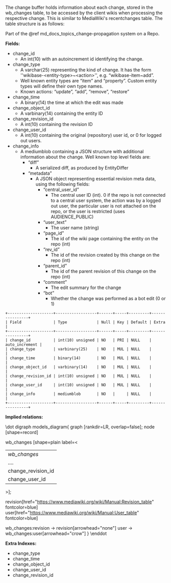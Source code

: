 The change buffer holds information about each change, stored in the wb_changes table, to be accessed by the client wikis when processing the respective change.
This is similar to MediaWiki's recentchanges table.
The table structure is as follows:

Part of the @ref md_docs_topics_change-propagation system on a Repo.

**Fields:**

* change_id
  * An int(10) with an autoincrement id identifying the change.
* change_type
  * A varchar(25) representing the kind of change. It has the form ''wikibase-&lt;entity-type&gt;~&lt;action&gt;'', e.g. “wikibase-item~add”.
  * Well known entity types are “item” and “property”. Custom entity types will define their own type names.
  * Known actions: “update”, “add”, “remove”, “restore”
* change_time
  * A binary(14) the time at which the edit was made
* change_object_id
  * A varbinary(14) containing the entity ID
* change_revision_id
  * A int(10) containing the revision ID
* change_user_id
  * A int(10) containing the original (repository) user id, or 0 for logged out users.
* change_info
  * A mediumblob containing a JSON structure with additional information about the change. Well known top level fields are:
    * “diff”
      * A serialized diff, as produced by EntityDiffer
    * “metadata”
      * A JSON object representing essential revision meta data, using the following fields:
        * “central_user_id”
          * The central user ID (int). 0 if the repo is not connected to a central user system, the action was by a logged out user, the particular user is not attached on the repo, or the user is restricted (uses AUDIENCE_PUBLIC)
        * “user_text”
          * The user name (string)
        * “page_id”
          * The id of the wiki page containing the entity on the repo (int)
        * “rev_id”
          * The id of the revision created by this change on the repo (int)
        * “parent_id”
          * The id of the parent revision of this change on the repo (int)
        * “comment”
          * The edit summary for the change
        * “bot”
          * Whether the change was performed as a bot edit (0 or 1)

```
+--------------------+------------------+------+-----+---------+----------------+
| Field              | Type             | Null | Key | Default | Extra          |
+--------------------+------------------+------+-----+---------+----------------+
| change_id          | int(10) unsigned | NO   | PRI | NULL    | auto_increment |
| change_type        | varbinary(25)    | NO   | MUL | NULL    |                |
| change_time        | binary(14)       | NO   | MUL | NULL    |                |
| change_object_id   | varbinary(14)    | NO   | MUL | NULL    |                |
| change_revision_id | int(10) unsigned | NO   | MUL | NULL    |                |
| change_user_id     | int(10) unsigned | NO   | MUL | NULL    |                |
| change_info        | mediumblob       | NO   |     | NULL    |                |
+--------------------+------------------+------+-----+---------+----------------+
```

**Implied relations:**

\dot
digraph models_diagram{
    graph [rankdir=LR, overlap=false];
    node [shape=record]

wb_changes [shape=plain label=<
<table border="0" cellborder="1" cellspacing="0">
  <tr><td><i>wb_changes</i></td></tr>
  <tr><td port="1">....</td></tr>
  <tr><td port="revision">change_revision_id</td></tr>
  <tr><td port="user">change_user_id</td></tr>
</table>>];

revision[href="https://www.mediawiki.org/wiki/Manual:Revision_table" fontcolor=blue]
user[href="https://www.mediawiki.org/wiki/Manual:User_table" fontcolor=blue]

wb_changes:revision -> revision[arrowhead="none"]
user -> wb_changes:user[arrowhead="crow"]
}
\enddot

**Extra Indexes:**
 - change_type
 - change_time
 - change_object_id
 - change_user_id
 - change_revision_id
